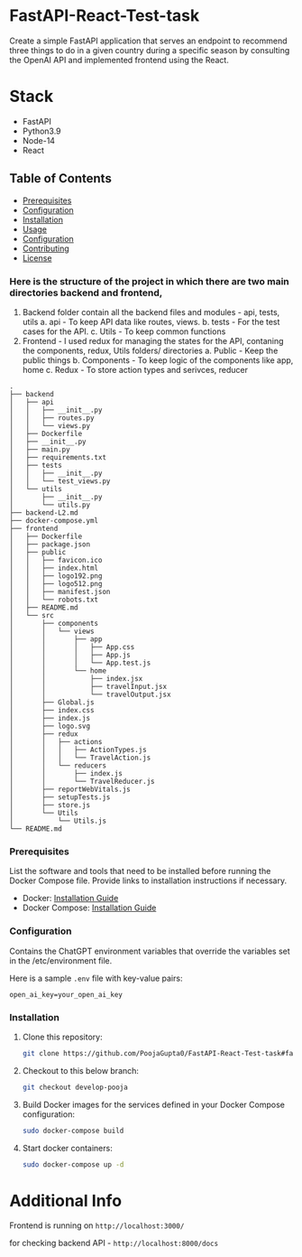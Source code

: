 # FastAPI-React-Test-task

 Create a simple FastAPI application that serves an endpoint to recommend three things to do in a given country during a specific season by consulting the OpenAI API and implemented frontend using the React.

# Stack
- FastAPI
- Python3.9
- Node-14
- React

## Table of Contents
  - [Prerequisites](#prerequisites)
  - [Configuration](#configuration)
  - [Installation](#installation)
- [Usage](#usage)
- [Configuration](#configuration)
- [Contributing](#contributing)
- [License](#license)

### Here is the structure of the project in which there are two main directories backend and frontend, 
1. Backend folder contain all the backend files and modules - api, tests, utils
a. api - To keep API data like routes, views.
b. tests - For the test cases for the API.
c. Utils - To keep common functions
2. Frontend - I used redux for managing the states for the API, contaning the components, redux, Utils folders/ directories
a. Public - Keep the public things
b. Components - To keep logic of the components like app, home
c. Redux - To store action types and serivces, reducer
```
.
├── backend
│   ├── api
│   │   ├── __init__.py
│   │   ├── routes.py
│   │   └── views.py
│   ├── Dockerfile
│   ├── __init__.py
│   ├── main.py
│   ├── requirements.txt
│   ├── tests
│   │   ├── __init__.py
│   │   └── test_views.py
│   └── utils
│       ├── __init__.py
│       └── utils.py
├── backend-L2.md
├── docker-compose.yml
├── frontend
│   ├── Dockerfile
│   ├── package.json
│   ├── public
│   │   ├── favicon.ico
│   │   ├── index.html
│   │   ├── logo192.png
│   │   ├── logo512.png
│   │   ├── manifest.json
│   │   └── robots.txt
│   ├── README.md
│   └── src
│       ├── components
│       │   └── views
│       │       ├── app
│       │       │   ├── App.css
│       │       │   ├── App.js
│       │       │   └── App.test.js
│       │       └── home
│       │           ├── index.jsx
│       │           ├── travelInput.jsx
│       │           └── travelOutput.jsx
│       ├── Global.js
│       ├── index.css
│       ├── index.js
│       ├── logo.svg
│       ├── redux
│       │   ├── actions
│       │   │   ├── ActionTypes.js
│       │   │   └── TravelAction.js
│       │   └── reducers
│       │       ├── index.js
│       │       └── TravelReducer.js
│       ├── reportWebVitals.js
│       ├── setupTests.js
│       ├── store.js
│       └── Utils
│           └── Utils.js
└── README.md
```

### Prerequisites

List the software and tools that need to be installed before running the Docker Compose file. Provide links to installation instructions if necessary.

- Docker: [Installation Guide](https://docs.docker.com/get-docker/)
- Docker Compose: [Installation Guide](https://docs.docker.com/compose/install/)

### Configuration

Contains the ChatGPT environment variables that override the variables set in the /etc/environment file.

Here is a sample `.env` file with key-value pairs:

```plaintext
open_ai_key=your_open_ai_key
```

### Installation

1. Clone this repository:

   ```bash
   git clone https://github.com/PoojaGupta0/FastAPI-React-Test-task#fastapi-react-test-task
   ```

2. Checkout to this below branch:

   ```bash
   git checkout develop-pooja
   ```

3. Build Docker images for the services defined in your Docker Compose configuration:

   ```bash
   sudo docker-compose build
   ```

4. Start docker containers:

   ```bash
   sudo docker-compose up -d
   ```

# Additional Info

Frontend is running on `http://localhost:3000/`

for checking backend API - `http://localhost:8000/docs`
   

